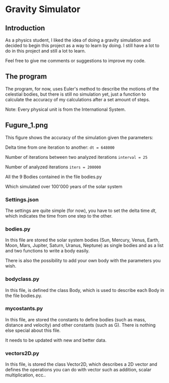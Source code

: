 # Gravity Simulator

## Introduction

As a physics student, I liked the idea of doing a gravity simulation and decided to begin this project as a way to learn by doing. I still have a lot to do in this project and still a lot to learn.

Feel free to give me comments or suggestions to improve my code.

## The program

The program, for now, uses Euler's method to describe the motions of the celestial bodies, but there is still no simulation yet, just a function to calculate the accuracy of my calculations after a set amount of steps.

Note:
Every physical unit is from the International System.

## Fugure_1.png

This figure shows the accuracy of the simulation given the parameters:

Delta time from one iteration to another:
```dt = 648000```

Number of iterations between two analyzed iterations
```interval = 25```

Number of analyzed iterations
```iters = 200000```

All the 9 Bodies contained in the file bodies.py

Which simulated over 100'000 years of the solar system

### Settings.json

The settings are quite simple (for now), you have to set the
delta time $dt$, which indicates the time from one step to the other.

### bodies.py

In this file are stored the solar system bodies (Sun, Mercury, Venus, Earth, Moon, Mars, Jupiter, Saturn, Uranus, Neptune) as single bodies and as a list and two functions to write a body easily.

There is also the possibility to add your own body with the parameters you wish.

### bodyclass.py

In this file, is defined the class Body, which is used to describe each Body in the file bodies.py.

### mycostants.py

In this file, are stored the constants to define bodies (such as mass, distance and velocity) and other constants (such as G). There is nothing else special about this file.

It needs to be updated with new and better data.

### vectors2D.py

In this file, is stored the class Vector2D, which describes a 2D vector and defines the operations you can do with vector such as addition, scalar multiplication, ecc..
